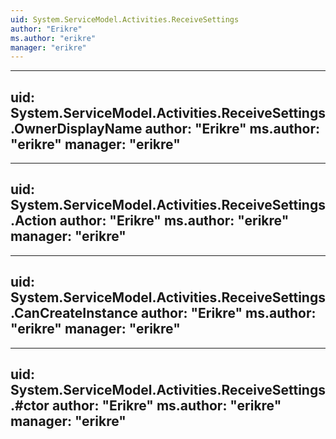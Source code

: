 ```yaml
---
uid: System.ServiceModel.Activities.ReceiveSettings
author: "Erikre"
ms.author: "erikre"
manager: "erikre"
---
```


---
uid: System.ServiceModel.Activities.ReceiveSettings.OwnerDisplayName
author: "Erikre"
ms.author: "erikre"
manager: "erikre"
---

---
uid: System.ServiceModel.Activities.ReceiveSettings.Action
author: "Erikre"
ms.author: "erikre"
manager: "erikre"
---

---
uid: System.ServiceModel.Activities.ReceiveSettings.CanCreateInstance
author: "Erikre"
ms.author: "erikre"
manager: "erikre"
---

---
uid: System.ServiceModel.Activities.ReceiveSettings.#ctor
author: "Erikre"
ms.author: "erikre"
manager: "erikre"
---
